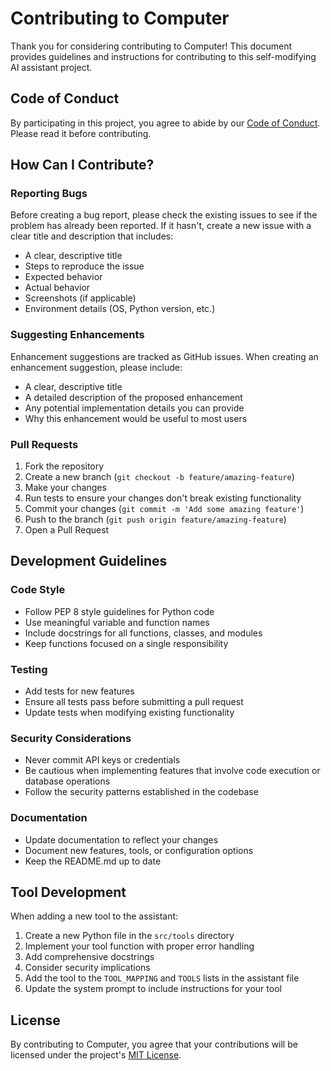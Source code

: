# Contributing to Computer

Thank you for considering contributing to Computer! This document provides guidelines and instructions for contributing to this self-modifying AI assistant project.

## Code of Conduct

By participating in this project, you agree to abide by our [Code of Conduct](CODE_OF_CONDUCT.md). Please read it before contributing.

## How Can I Contribute?

### Reporting Bugs

Before creating a bug report, please check the existing issues to see if the problem has already been reported. If it hasn't, create a new issue with a clear title and description that includes:

- A clear, descriptive title
- Steps to reproduce the issue
- Expected behavior
- Actual behavior
- Screenshots (if applicable)
- Environment details (OS, Python version, etc.)

### Suggesting Enhancements

Enhancement suggestions are tracked as GitHub issues. When creating an enhancement suggestion, please include:

- A clear, descriptive title
- A detailed description of the proposed enhancement
- Any potential implementation details you can provide
- Why this enhancement would be useful to most users

### Pull Requests

1. Fork the repository
2. Create a new branch (`git checkout -b feature/amazing-feature`)
3. Make your changes
4. Run tests to ensure your changes don't break existing functionality
5. Commit your changes (`git commit -m 'Add some amazing feature'`)
6. Push to the branch (`git push origin feature/amazing-feature`)
7. Open a Pull Request

## Development Guidelines

### Code Style

- Follow PEP 8 style guidelines for Python code
- Use meaningful variable and function names
- Include docstrings for all functions, classes, and modules
- Keep functions focused on a single responsibility

### Testing

- Add tests for new features
- Ensure all tests pass before submitting a pull request
- Update tests when modifying existing functionality

### Security Considerations

- Never commit API keys or credentials
- Be cautious when implementing features that involve code execution or database operations
- Follow the security patterns established in the codebase

### Documentation

- Update documentation to reflect your changes
- Document new features, tools, or configuration options
- Keep the README.md up to date

## Tool Development

When adding a new tool to the assistant:

1. Create a new Python file in the `src/tools` directory
2. Implement your tool function with proper error handling
3. Add comprehensive docstrings
4. Consider security implications
5. Add the tool to the `TOOL_MAPPING` and `TOOLS` lists in the assistant file
6. Update the system prompt to include instructions for your tool

## License

By contributing to Computer, you agree that your contributions will be licensed under the project's [MIT License](LICENSE.md).